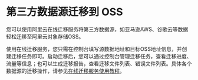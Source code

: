 # 第三方数据源迁移到 OSS

您可以使用阿里云在线迁移服务将第三方数据源，如亚马逊AWS、谷歌云等数据轻松迁移至阿里云对象存储OSS。

使用在线迁移服务，您只需在控制台填写源数据地址和目标OSS地址信息，并创建迁移任务即可。启动迁移后，您可以通过控制台管理迁移任务，查看迁移进度、流量等信息；也可以生成迁移报告，查看迁移文件列表、错误文件列表。具体各个数据源的迁移操作，请参见[在线迁移服务使用教程](https://help.aliyun.com/product/94157.html)。

